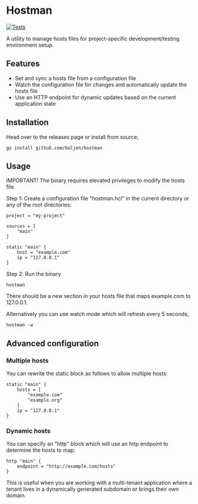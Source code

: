 # Hostman

[![Tests](https://github.com/boljen/hostman/actions/workflows/tests.yml/badge.svg)](https://github.com/boljen/hostman/actions/workflows/tests.yml)

A utility to manage hosts files for project-specific development/testing environment setup.

## Features

* Set and sync a hosts file from a configuration file
* Watch the configuration file for changes and automatically update the hosts file
* Use an HTTP endpoint for dynamic updates based on the current application state

## Installation

Head over to the releases page or install from source;

    go install github.com/boljen/hostman

## Usage

IMPORTANT! The binary requires elevated privileges to modify the hosts file.

Step 1: Create a configuration file "hostman.hcl" in the current directory or any of the root directories:

    project = "my-project"

    sources = [
        "main"
    ]

    static "main" {
        host = "example.com"
        ip = "127.0.0.1"
    }

Step 2: Run the binary

    hostman

There should be a new section in your hosts file that maps example.com to 127.0.0.1.

Alternatively you can use watch mode which will refresh every 5 seconds;

    hostman -w

## Advanced configuration

### Multiple hosts

You can rewrite the static block as follows to allow multiple hosts:

    static "main" {
        hosts = [
            "example.com"
            "example.org"
        ]
        ip = "127.0.0.1"
    }

### Dynamic hosts

You can specify an "http" block which will use an http endpoint to determine the hosts to map:

    http "main" {
        endpoint = "http://example.com/hosts"
    }

This is useful when you are working with a multi-tenant application where a tenant lives in a
dynamically generated subdomain or brings their own domain.